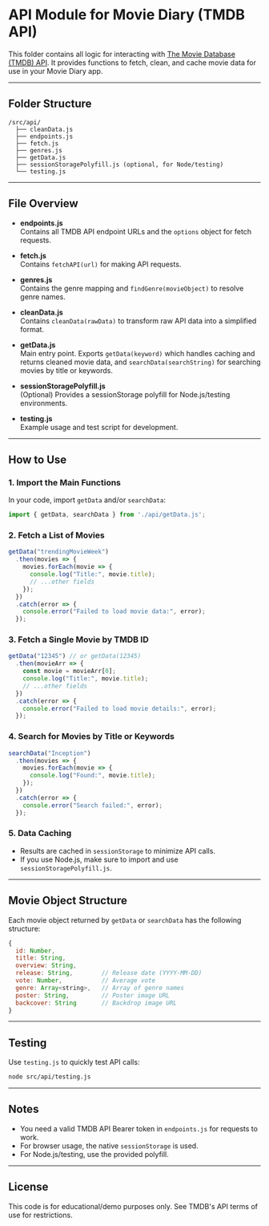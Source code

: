 # API Module for Movie Diary (TMDB API)

This folder contains all logic for interacting with [The Movie Database (TMDB) API](https://www.themoviedb.org/documentation/api). It provides functions to fetch, clean, and cache movie data for use in your Movie Diary app.

---

## Folder Structure

```
/src/api/
  ├── cleanData.js
  ├── endpoints.js
  ├── fetch.js
  ├── genres.js
  ├── getData.js
  ├── sessionStoragePolyfill.js (optional, for Node/testing)
  └── testing.js
```

---

## File Overview

- **endpoints.js**  
  Contains all TMDB API endpoint URLs and the `options` object for fetch requests.

- **fetch.js**  
  Contains `fetchAPI(url)` for making API requests.

- **genres.js**  
  Contains the genre mapping and `findGenre(movieObject)` to resolve genre names.

- **cleanData.js**  
  Contains `cleanData(rawData)` to transform raw API data into a simplified format.

- **getData.js**  
  Main entry point. Exports `getData(keyword)` which handles caching and returns cleaned movie data, and `searchData(searchString)` for searching movies by title or keywords.

- **sessionStoragePolyfill.js**  
  (Optional) Provides a sessionStorage polyfill for Node.js/testing environments.

- **testing.js**  
  Example usage and test script for development.

---

## How to Use

### 1. Import the Main Functions

In your code, import `getData` and/or `searchData`:

```javascript
import { getData, searchData } from './api/getData.js';
```

### 2. Fetch a List of Movies

```javascript
getData("trendingMovieWeek")
  .then(movies => {
    movies.forEach(movie => {
      console.log("Title:", movie.title);
      // ...other fields
    });
  })
  .catch(error => {
    console.error("Failed to load movie data:", error);
  });
```

### 3. Fetch a Single Movie by TMDB ID

```javascript
getData("12345") // or getData(12345)
  .then(movieArr => {
    const movie = movieArr[0];
    console.log("Title:", movie.title);
    // ...other fields
  })
  .catch(error => {
    console.error("Failed to load movie details:", error);
  });
```

### 4. Search for Movies by Title or Keywords

```javascript
searchData("Inception")
  .then(movies => {
    movies.forEach(movie => {
      console.log("Found:", movie.title);
    });
  })
  .catch(error => {
    console.error("Search failed:", error);
  });
```

### 5. Data Caching

- Results are cached in `sessionStorage` to minimize API calls.
- If you use Node.js, make sure to import and use `sessionStoragePolyfill.js`.

---

## Movie Object Structure

Each movie object returned by `getData` or `searchData` has the following structure:

```js
{
  id: Number,
  title: String,
  overview: String,
  release: String,        // Release date (YYYY-MM-DD)
  vote: Number,           // Average vote
  genre: Array<string>,   // Array of genre names
  poster: String,         // Poster image URL
  backcover: String       // Backdrop image URL
}
```

---

## Testing

Use `testing.js` to quickly test API calls:

```bash
node src/api/testing.js
```

---

## Notes

- You need a valid TMDB API Bearer token in `endpoints.js` for requests to work.
- For browser usage, the native `sessionStorage` is used.
- For Node.js/testing, use the provided polyfill.

---

## License

This code is for educational/demo purposes only. See TMDB's API terms of use for restrictions.